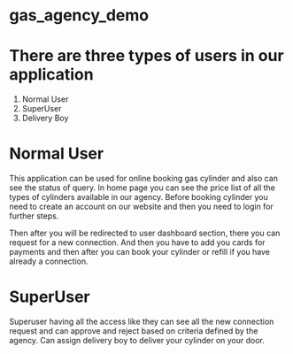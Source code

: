 # gas_agency_demo

# There are three types of users in our application 
1. Normal User
2. SuperUser
3. Delivery Boy

# Normal User
This application can be used for online booking gas cylinder and also can see the status of query.
In home page you can see the price list of all the types of cylinders available in our agency.
Before booking cylinder you need to create an account on our website and then you need to login 
for further steps.

Then after you will be redirected to user dashboard section, there you can request for a new connection.
And then you have to add you cards for payments and then after you can book your cylinder or refill if you 
have already a connection.

# SuperUser
Superuser having all the access like they can see all the new connection request and can approve and reject 
based on criteria defined by the agency.
Can assign delivery boy to deliver your cylinder on your door.
